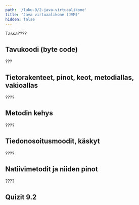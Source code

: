 ```yaml
---
path: '/luku-9/2-java-virtuaalikone'
title: 'Java virtuaalikone (JVM)'
hidden: false
---
```


<div>
<lead>Tässä????</lead>
</div>

## Tavukoodi (byte code)
???

## Tietorakenteet, pinot, keot, metodiallas, vakioallas
????

## Metodin kehys
????

## Tiedonosoitusmoodit, käskyt
????

## Natiivimetodit ja niiden pinot
????


## Quizit 9.2
<!-- Quiz 9.2.?? -->

<div><quiznator id="5caf0493fd9fd71425c6d6c6"></quiznator></div>
